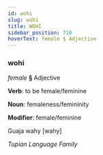 ```yaml
---
id: wohi
slug: wohi
title: WOHİ
sidebar_position: 710
hoverText: female § Adjective
---
```


### wohi

*female* **§** Adjective

**Verb**: to be female/feminine

**Noun**: femaleness/femininity

**Modifier**: female/feminine

Guaja wahy [wahy]

*Tupian Language Family*